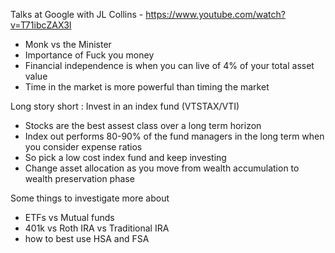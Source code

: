 Talks at Google with JL Collins - https://www.youtube.com/watch?v=T71ibcZAX3I

- Monk vs the Minister
- Importance of Fuck you money
- Financial independence is when you can live of 4% of your total asset value
- Time in the market is more powerful than timing the market

Long story short : Invest in an index fund (VTSTAX/VTI)
- Stocks are the best assest class over a long term horizon
- Index out performs 80-90% of the fund managers in the long term when you consider expense ratios
- So pick a low cost index fund and keep investing
- Change asset allocation as you move from wealth accumulation to wealth preservation phase

Some things to investigate more about
- ETFs vs Mutual funds
- 401k vs Roth IRA vs Traditional IRA
- how to best use HSA and FSA
